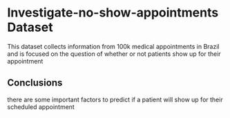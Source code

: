 # Investigate-no-show-appointments Dataset
This dataset collects information from 100k medical appointments in Brazil and is focused on the question of whether or not patients show up for their appointment
## Conclusions
there are some important factors to predict if a patient will show up for their scheduled appointment

